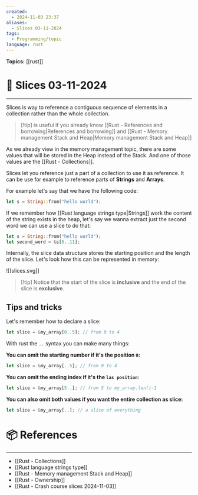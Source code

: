 ```yaml
---
created:
  - 2024-11-03 23:37
aliases:
  - Slices 03-11-2024
tags:
  - Programming/topic
language: rust
---
```


**Topics:** [[rust]]

# 📃 Slices 03-11-2024

---
Slices is way to reference a contiguous sequence of elements in a collection rather than the whole collection.

>[!tip] is useful if you already know [[Rust - References and borrowing|References and borrowing]] and [[Rust - Memory management Stack and Heap|Memory management Stack and Heap]]

As we already view in the memory management topic, there are some values that will be stored in the Heap instead of the Stack. And one of those values are the [[Rust - Collections]].

Slices let you reference just a part of a collection to use it as reference. It can be use for example to reference parts of **Strings** and **Arrays**.

For example let's say that we have the following code:
```rust
let s = String::from("hello world");
```

If we remember how [[Rust language strings type|Strings]] work the content of the string exists in the heap, let's say we wanna extract just the second word we can use a slice to do that:

```rust
let s = String::from("hello world");
let second_word = &s[6..11];
```

Internally, the slice data structure stores the starting position and the length of the slice. Let's look how this can be represented in memory:

![[slices.svg]]
> [!tip] Notice that the start of the slice is **inclusive** and the end of the slice is **exclusive**.

## Tips and tricks
Let's remember how to declare a slice:

```rust
let slice = &my_array[0..5]; // from 0 to 4
```

With rust the `..` syntax you can make many things:

 **You can omit the starting number if it's the position `0`:**
```rust
let slice = &my_array[..5]; // from 0 to 4
```

**You can omit the ending index if it's the `las position`**:
```rust
let slice = &my_array[5..]; // from 5 to my_array.len()-1
```

**You can also omit both values if you want the entire collection as slice:**
```rust
let slice = &my_array[..]; // a slice of everything
```

# 📦 References

---

- [[Rust - Collections]]
- [[Rust language strings type]]
- [[Rust - Memory management Stack and Heap]]
- [[Rust - Ownership]]
- [[Rust - Crash course slices 2024-11-03]]